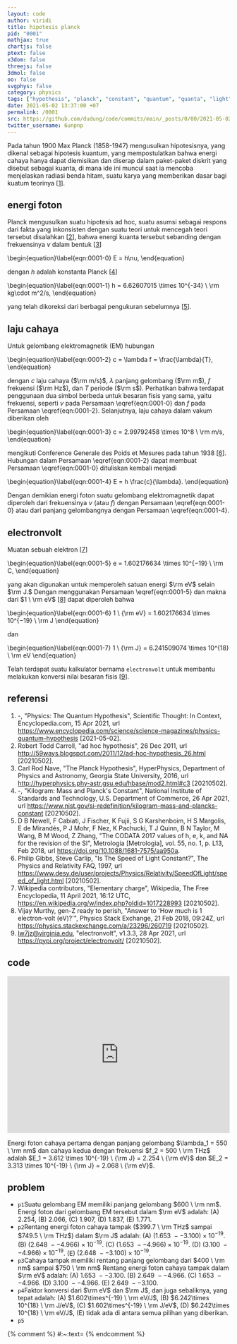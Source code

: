 ```yaml
---
layout: code
author: viridi
title: hipotesis planck
pid: "0001"
mathjax: true
chartjs: false
ptext: false
x3dom: false
threejs: false
3dmol: false
oo: false
svgphys: false
category: physics
tags: ["hypothesis", "planck", "constant", "quantum", "quanta", "light"]
date: 2021-05-02 13:37:00 +07
permalink: /0001
src: https://github.com/dudung/code/commits/main/_posts/0/00/2021-05-02-planck-hypothesis.md
twitter_username: 6unpnp
---
```

Pada tahun 1900 Max Planck (1858-1947) mengusulkan hipotesisnya, yang dikenal sebagai hipotesis kuantum, yang mempostulatkan bahwa energi cahaya hanya dapat diemisikan dan diserap dalam paket-paket diskrit yang disebut sebagai kuanta, di mana ide ini muncul saat ia mencoba menjelaskan radiasi benda hitam, suatu karya yang memberikan dasar bagi kuatum teorinya [[1](#r1)].


## energi foton
Planck mengusulkan suatu hipotesis ad hoc, suatu asumsi sebagai respons dari fakta yang inkonsisten dengan suatu teori untuk mencegah teori tersebut disalahkan [[2](#r2)], bahwa energi kuanta tersebut sebanding dengan frekuensinya $\nu$ dalam bentuk [[3](#r3)]

\begin{equation}\label{eqn:0001-0}
E = h\nu,
\end{equation}

dengan $h$ adalah konstanta Planck [[4](#r4)]

\begin{equation}\label{eqn:0001-1}
h = 6.62607015 \times 10^{-34} \ \rm kg\cdot m^2/s,
\end{equation}

yang telah dikoreksi dari berbagai pengukuran sebelumnya [[5](#r5)].


## laju cahaya
Untuk gelombang elektromagnetik (EM) hubungan

\begin{equation}\label{eqn:0001-2}
c = \lambda f = \frac{\lambda}{T},
\end{equation}

dengan $c$ laju cahaya ($\rm m/s)$, $\lambda$ panjang gelombang ($\rm m$), $f$ frekuensi ($\rm Hz$), dan $T$ periode ($\rm s$). Perhatikan bahwa terdapat penggunaan dua simbol berbeda untuk besaran fisis yang sama, yaitu frekuensi, seperti $\nu$ pada Persamaan \eqref{eqn:0001-0} dan $f$ pada Persamaan \eqref{eqn:0001-2}. Selanjutnya, laju cahaya dalam vakum diberikan oleh

\begin{equation}\label{eqn:0001-3}
c = 2.99792458 \times 10^8 \ \rm m/s,
\end{equation}

mengikuti Conference Generale des Poids et Mesures pada tahun 1938 [[6](#r6)]. Hubungan dalam Persamaan \eqref{eqn:0001-2} dapat membuat Persamaan \eqref{eqn:0001-0} dituliskan kembali menjadi

\begin{equation}\label{eqn:0001-4}
E = h \frac{c}{\lambda}.
\end{equation}

Dengan demikian energi foton suatu gelombang elektromagnetik dapat diperoleh dari frekuensinya $\nu$ (atau $f$) dengan Persamaan \eqref{eqn:0001-0} atau dari panjang gelombangnya dengan Persamaan \eqref{eqn:0001-4}.


## electronvolt
Muatan sebuah elektron [[7](#r7)]

\begin{equation}\label{eqn:0001-5}
e = 1.602176634 \times 10^{−19} \ \rm C,
\end{equation}

yang akan digunakan untuk memperoleh satuan energi $\rm eV$ selain $\rm J.$ Dengan menggunakan Persamaan \eqref{eqn:0001-5} dan makna dari $1 \ \rm eV$ [[8](#r8)] dapat diperoleh bahwa

\begin{equation}\label{eqn:0001-6}
1 \ {\rm eV} = 1.602176634 \times 10^{−19} \ \rm J
\end{equation}

dan

\begin{equation}\label{eqn:0001-7}
1 \ {\rm J} = 6.241509074 \times 10^{18} \ \rm eV
\end{equation}

Telah terdapat suatu kalkulator bernama `electronvolt` untuk membantu melakukan konversi nilai besaran fisis [[9](#r9)].


## referensi
1. <a name="r1"></a>-, "Physics: The Quantum Hypothesis", Scientific Thought: In Context, Encyclopedia.com, 15 Apr 2021, url <https://www.encyclopedia.com/science/science-magazines/physics-quantum-hypothesis> [2021-05-02].
2. <a name="r2"></a>Robert Todd Carroll, "ad hoc hypothesis", 26 Dec 2011, url <http://59ways.blogspot.com/2011/12/ad-hoc-hypothesis_26.html> [20210502].
3. <a name="r3"></a>Carl Rod Nave, "The Planck Hypothesis", HyperPhysics, Department of Physics and Astronomy, Georgia State University, 2016, url <http://hyperphysics.phy-astr.gsu.edu/hbase/mod2.html#c3> [20210502].
4. <a name="r4"></a>-, "Kilogram: Mass and Planck's Constant", National Institute of Standards and Technology, U.S. Department of Commerce, 26 Apr 2021, url <https://www.nist.gov/si-redefinition/kilogram-mass-and-plancks-constant> [20210502].
5. <a name="r5"></a>D B Newell, F Cabiati, J Fischer, K Fujii, S G Karshenboim, H S Margolis, E de Mirandés, P J Mohr, F Nez, K Pachucki, T J Quinn, B N Taylor, M Wang, B M Wood, Z Zhang, "The CODATA 2017 values of h, e, k, and NA for the revision of the SI", Metrologia [Metrologia], vol. 55, no. 1, p. L13, Feb 2018, url <https://doi.org/10.1088/1681-7575/aa950a>.
6. <a name="r6"></a>Philip Gibbs, Steve Carlip, "Is The Speed of Light Constant?", The Physics and Relativity FAQ, 1997, url <https://www.desy.de/user/projects/Physics/Relativity/SpeedOfLight/speed_of_light.html> [20210502].
7. <a name="r7"></a>Wikipedia contributors, "Elementary charge", Wikipedia, The Free Encyclopedia, 11 April 2021, 16:12 UTC, <https://en.wikipedia.org/w/index.php?oldid=1017228993> [20210502].
8. <a name="r8"></a>Vijay Murthy, gen-Z ready to perish, "Answer to 'How much is 1 electron-volt (eV)?'", Physics Stack Exchange, 21 Feb 2018, 09:24Z, url <https://physics.stackexchange.com/a/23296/260719> [20210502].
9. <a name="r9"></a>lw7jz@virginia.edu, "electronvolt", v1.3.3, 28 Apr 2021, url <https://pypi.org/project/electronvolt/> [20210502].

## code
<iframe src="https://trinket.io/embed/python/c1ef29685c" width="100%" height="356" frameborder="0" marginwidth="0" marginheight="0" allowfullscreen></iframe>

Energi foton cahaya pertama dengan panjang gelombang $\lambda_1 = 550 \ \rm nm$ dan cahaya kedua dengan frekuensi $f_2 = 500 \ \rm THz$ adalah $E_1 = 3.612 \times 10^{-19} \ {\rm J} = 2.254 \ {\rm eV}$ dan $E_2 = 3.313 \times 10^{-19} \ {\rm J} = 2.068 \ {\rm eV}$.


## problem
+ <a name="p1">`p1`</a>Suatu gelombang EM memiliki panjang gelombang $600 \ \rm nm$. Energi foton dari gelombang EM tersebut dalam $\rm eV$ adalah: (A) $2.254$, (B) $2.066$, (C) $1.907$, (D) $1.837$, (E) $1.771$.
+ <a name="p2">`p2`</a>Rentang energi foton cahaya tampak ($399.7 \ \rm THz$ sampai $749.5 \ \rm THz$) dalam $\rm J$ adalah: (A) $(1.653 \ -- 3.100) \times 10^{-19}$. (B) $(2.648 \ -- 4.966) \times 10^{-19}$. (C) $(1.653 \ -- 4.966) \times 10^{-19}$. (D) $(3.100 \ -- 4.966) \times 10^{-19}$. (E) $(2.648 \ -- 3.100) \times 10^{-19}$.
+ <a name="p3">`p3`</a>Cahaya tampak memiliki rentang panjang gelombang dari $400 \ \rm nm$ sampai $750 \ \rm nm$ Rentang energi foton cahaya tampak dalam $\rm eV$ adalah: (A) $1.653 \ -- 3.100$. (B) $2.649 \ -- 4.966$. (C) $1.653 \ -- 4.966$. (D) $3.100 \ -- 4.966$. (E) $2.649 \ -- 3.100$.
+ <a name="p4">`p4`</a>Faktor konversi dari $\rm eV$ dan $\rm J$, dan juga sebaliknya, yang tepat adalah: (A) $1.602\times^{-19} \ \rm eV/J$, (B) $6.242\times 10^{18} \ \rm J/eV$, (C) $1.602\times^{-19} \ \rm J/eV$, (D) $6.242\times 10^{18} \ \rm eV/J$, (E) tidak ada di antara semua pilihan yang diberikan.
+ <a name="p5">`p5`</a>

{% comment %}
#:~:text=
{% endcomment %}
